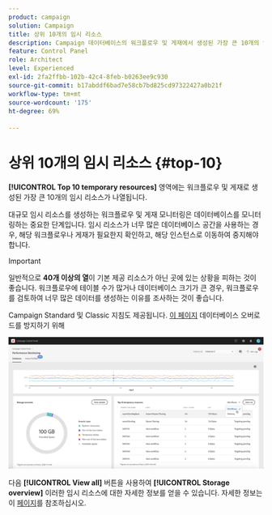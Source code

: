 ```yaml
---
product: campaign
solution: Campaign
title: 상위 10개의 임시 리소스
description: Campaign 데이터베이스의 워크플로우 및 게재에서 생성된 가장 큰 10개의 임시 리소스를 Campaign 컨트롤 패널에서 모니터링하는 방법을 알아봅니다.
feature: Control Panel
role: Architect
level: Experienced
exl-id: 2fa2ffbb-102b-42c4-8feb-b0263ee9c930
source-git-commit: b17abddf6bad7e58cb7bd825cd97322427a0b21f
workflow-type: tm+mt
source-wordcount: '175'
ht-degree: 69%

---
```


# 상위 10개의 임시 리소스 {#top-10}

**[!UICONTROL Top 10 temporary resources]** 영역에는 워크플로우 및 게재로 생성된 가장 큰 10개의 임시 리소스가 나열됩니다.

대규모 임시 리소스를 생성하는 워크플로우 및 게재 모니터링은 데이터베이스를 모니터링하는 중요한 단계입니다. 임시 리소스가 너무 많은 데이터베이스 공간을 사용하는 경우, 해당 워크플로우나 게재가 필요한지 확인하고, 해당 인스턴스로 이동하여 중지해야 합니다.

>[!IMPORTANT]
>
>일반적으로 **40개 이상의 열**&#x200B;이 기본 제공 리소스가 아닌 곳에 있는 상황을 피하는 것이 좋습니다. 워크플로우에 테이블 수가 많거나 데이터베이스 크기가 큰 경우, 워크플로우를 검토하여 너무 많은 데이터를 생성하는 이유를 조사하는 것이 좋습니다.
>
>Campaign Standard 및 Classic 지침도 제공됩니다. [이 페이지](database-preventing-overload.md) 데이터베이스 오버로드를 방지하기 위해

![](assets/database-top10.png)

다음 **[!UICONTROL View all]** 버튼을 사용하여 **[!UICONTROL Storage overview]** 이러한 임시 리소스에 대한 자세한 정보를 얻을 수 있습니다. 자세한 정보는 이 [페이지](database-storage-overview.md)를 참조하십시오.
